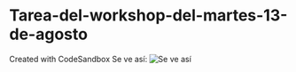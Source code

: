 # Tarea-del-workshop-del-martes-13-de-agosto
Created with CodeSandbox
Se ve así:
![Se ve así](https://github.com/user-attachments/assets/7cc97820-ac48-4ab9-b5f4-a8267a214ec2)
